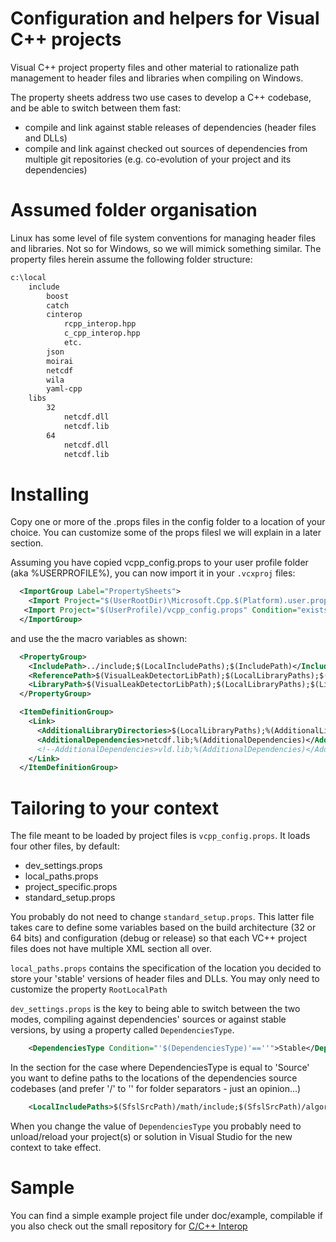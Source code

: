 Configuration and helpers for Visual C++ projects
=================================================

Visual C++ project property files and other material to rationalize path management to header files and libraries when compiling on Windows.

The property sheets address two use cases to develop a C++ codebase, and be able to switch between them fast:
* compile and link against stable releases of dependencies (header files and DLLs)
* compile and link against checked out sources of dependencies from multiple git repositories (e.g. co-evolution of your project and its dependencies)

# Assumed folder organisation

Linux has some level of file system conventions for managing header files and libraries. Not so for Windows, so we will mimick something similar. The property files herein assume the following folder structure:

```txt
c:\local
    include
        boost
        catch
        cinterop
            rcpp_interop.hpp
            c_cpp_interop.hpp
            etc.
        json
        moirai
        netcdf
        wila
        yaml-cpp
    libs
        32
            netcdf.dll
            netcdf.lib
        64
            netcdf.dll
            netcdf.lib
```

# Installing

Copy one or more of the .props files in the config folder to a location of your choice. You can customize some of the props filesl we will explain in a later section. 

Assuming you have copied vcpp_config.props to your user profile folder (aka %USERPROFILE%), you can now import it in your `.vcxproj` files:

```xml
  <ImportGroup Label="PropertySheets">
    <Import Project="$(UserRootDir)\Microsoft.Cpp.$(Platform).user.props" Condition="exists('$(UserRootDir)\Microsoft.Cpp.$(Platform).user.props')" Label="LocalAppDataPlatform" />
   <Import Project="$(UserProfile)/vcpp_config.props" Condition="exists('$(UserProfile)/vcpp_config.props')" />
  </ImportGroup>
```

and use the the macro variables as shown:

```xml
  <PropertyGroup>
    <IncludePath>../include;$(LocalIncludePaths);$(IncludePath)</IncludePath>
    <ReferencePath>$(VisualLeakDetectorLibPath);$(LocalLibraryPaths);$(ReferencePath)</ReferencePath>
    <LibraryPath>$(VisualLeakDetectorLibPath);$(LocalLibraryPaths);$(LibraryPath)</LibraryPath>
  </PropertyGroup>
```

```xml
  <ItemDefinitionGroup>
    <Link>
      <AdditionalLibraryDirectories>$(LocalLibraryPaths);%(AdditionalLibraryDirectories)</AdditionalLibraryDirectories>
      <AdditionalDependencies>netcdf.lib;%(AdditionalDependencies)</AdditionalDependencies>
      <!--AdditionalDependencies>vld.lib;%(AdditionalDependencies)</AdditionalDependencies-->
    </Link>
  </ItemDefinitionGroup>
```

# Tailoring to your context

The file meant to be loaded by project files is `vcpp_config.props`. It loads four other files, by default:
* dev_settings.props
* local_paths.props
* project_specific.props
* standard_setup.props

You probably do not need to change `standard_setup.props`. This latter file takes care to define some variables based on the build architecture (32 or 64 bits) and configuration (debug or release) so that each VC++ project files does not have multiple XML section all over. 

`local_paths.props` contains the specification of the location you decided to store your 'stable' versions of header files and DLLs. You may only need to customize the property `RootLocalPath`

`dev_settings.props` is the key to being able to switch between the two modes, compiling against dependencies' sources or against stable versions, by using a property called `DependenciesType`.

```xml
    <DependenciesType Condition="'$(DependenciesType)'==''">Stable</DependenciesType>
```

In the section for the case where DependenciesType is equal to 'Source' you want to define paths to the locations of the dependencies source codebases (and prefer '/' to '\' for folder separators - just an opinion...)

```xml
    <LocalIncludePaths>$(SfslSrcPath)/math/include;$(SfslSrcPath)/algorithm/include;$(CcppInteropSrcPath)/include;$(GitHubJm)/moirai/include;$(GitHubJm)/wila/include;$(CorporateSrcPath)/datatypes/include;$(CorporateSrcPath)/rpp-cpp/include;$(GitHubJm)/yaml-cpp/include;$(GitHubJm)/jsoncpp/include</LocalIncludePaths>
```

When you change the value of `DependenciesType` you probably need to unload/reload your project(s) or solution in Visual Studio for the new context to take effect.

# Sample

You can find a simple example project file under doc/example, compilable if you also check out the small repository for [C/C++ Interop](https://github.com/jmp75/rcpp-interop-commons)
